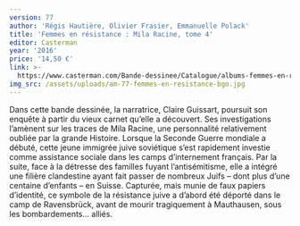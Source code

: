 ```yaml
---
version: 77
author: 'Régis Hautière, Olivier Frasier, Emmanuelle Polack'
title: 'Femmes en résistance : Mila Racine, tome 4'
editor: Casterman
year: '2016'
price: '14,50 €'
link: >-
  https://www.casterman.com/Bande-dessinee/Catalogue/albums-femmes-en-resistance/femmes-en-resistance-4-mila-racine
img_src: /assets/uploads/am-77-femmes-en-resistance-bgo.jpg
---
```

Dans cette bande dessinée, la narratrice, Claire Guissart, poursuit son enquête à partir du vieux carnet qu’elle a découvert. Ses investigations l’amènent sur les traces de Mila Racine, une personnalité relativement oubliée par la grande Histoire. Lorsque la Seconde Guerre mondiale a débuté, cette jeune immigrée juive soviétique s’est rapidement investie comme assistance sociale dans les camps d’internement français. Par la suite, face à la détresse des familles fuyant l’antisémitisme, elle a intégré une filière clandestine ayant fait passer de nombreux Juifs – dont plus d’une centaine d’enfants – en Suisse. Capturée, mais munie de faux papiers d’identité, ce symbole de la résistance juive a d’abord été déporté dans le camp de Ravensbrück, avant de mourir tragiquement à Mauthausen, sous les bombardements… alliés.
